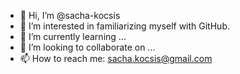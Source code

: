 - 👋 Hi, I’m @sacha-kocsis
- 👀 I’m interested in familiarizing myself with GitHub.
- 🌱 I’m currently learning ...
- 💞️ I’m looking to collaborate on ...
- 📫 How to reach me: sacha.kocsis@gmail.com

<!---
sacha-kocsis/sacha-kocsis is a ✨ special ✨ repository because its `README.md` (this file) appears on your GitHub profile.
You can click the Preview link to take a look at your changes.
--->
